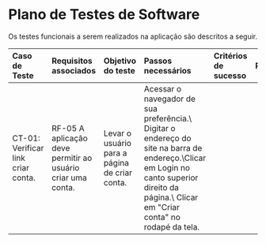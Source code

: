 # Plano de Testes de Software

Os testes funcionais a serem realizados na aplicação são descritos a seguir. 

| Caso de Teste | Requisitos associados | Objetivo do teste|Passos necessários|Critérios de sucesso|Responsável
|:---|:----|:---|:------|:---|:---
| CT-01: Verificar link criar conta.  | RF-05	A aplicação deve permitir ao usuário criar uma conta. | Levar o usuário para a página de criar conta.|Acessar o navegador de sua preferência.\ Digitar o endereço do site na barra de endereço.\Clicar em Login no canto superior direito da página.\ Clicar em "Criar conta" no rodapé da tela.|

 

